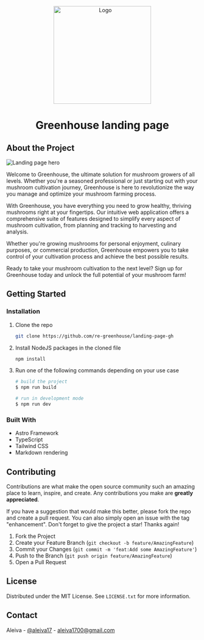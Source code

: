 <br />
<div align="center">
  <img src="https://i.imgur.com/TeYWJtM.png" alt="Logo" width="256" height="256">
  <h1 align="center">Greenhouse landing page</h1>
</div>

## About the Project

<img src="https://i.imgur.com/dWRCXyK.png" alt="Landing page hero">

Welcome to Greenhouse, the ultimate solution for mushroom growers of all levels. Whether you're a seasoned professional or just starting out with your mushroom cultivation journey, Greenhouse is here to revolutionize the way you manage and optimize your mushroom farming process.

With Greenhouse, you have everything you need to grow healthy, thriving mushrooms right at your fingertips. Our intuitive web application offers a comprehensive suite of features designed to simplify every aspect of mushroom cultivation, from planning and tracking to harvesting and analysis.

Whether you're growing mushrooms for personal enjoyment, culinary purposes, or commercial production, Greenhouse empowers you to take control of your cultivation process and achieve the best possible results.

Ready to take your mushroom cultivation to the next level? Sign up for Greenhouse today and unlock the full potential of your mushroom farm!

<!-- GETTING STARTED -->
## Getting Started
### Installation
1. Clone the repo
   ```sh
   git clone https://github.com/re-greenhouse/landing-page-gh
   ```
2. Install NodeJS packages in the cloned file
   ```sh
   npm install
   ```
3. Run one of the following commands depending on your use case
    ```bash
    # build the project
    $ npm run build
    
    # run in development mode
    $ npm run dev
    ```

### Built With
- Astro Framework
- TypeScript
- Tailwind CSS
- Markdown rendering

<!-- CONTRIBUTING -->
## Contributing

Contributions are what make the open source community such an amazing place to learn, inspire, and create. Any contributions you make are **greatly appreciated**.

If you have a suggestion that would make this better, please fork the repo and create a pull request. You can also simply open an issue with the tag "enhancement".
Don't forget to give the project a star! Thanks again!

1. Fork the Project
2. Create your Feature Branch (`git checkout -b feature/AmazingFeature`)
3. Commit your Changes (`git commit -m 'feat:Add some AmazingFeature'`)
4. Push to the Branch (`git push origin feature/AmazingFeature`)
5. Open a Pull Request

<!-- LICENSE -->
## License
Distributed under the MIT License. See `LICENSE.txt` for more information.

<!-- CONTACT -->
## Contact
Aleiva - [@aleiva17](https://github.com/aleiva17) - aleiva1700@gmail.com
<br />
